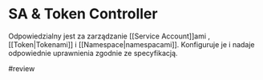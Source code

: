 # SA & Token Controller
Odpowiedzialny jest za zarządzanie [[Service Account]]ami , [[Token|Tokenami]] i [[Namespace|namespacami]]. Konfiguruje je i nadaje odpowiednie uprawnienia zgodnie ze specyfikacją.

#review 